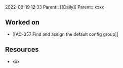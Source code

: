 2022-08-19 12:33
Parent:: [[Daily]] 
Parent:: xxxx

## Worked on

- [[AC-357 Find and assign the default config group]]

## Resources

- xxx
